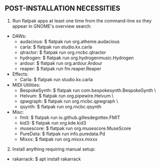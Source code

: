 
## POST-INSTALLATION NECESSITIES

1. Run flatpak apps at least one time from the command-line so they appear in GNOME's overview search:
  - DAWs:
    - audacious: $ flatpak run org.atheme.audacious
    - carla:     $ flatpak run studio.kx.carla
    - qtractor:  $ flatpak run org.rncbc.qtractor
    - hydrogen:  $ flatpak run org.hydrogenmusic.Hydrogen
    - ardour:    $ flatpak run org.ardour.Ardour
    - reaper:    $ flatpak run fm.reaper.Reaper
  - Effects:
    - Carla:     $ flatpak run studio.kx.carla
  - MIDI Utilities:
    - BespokeSynth: $ flatpak run com.bespokesynth.BespokeSynth \
    - Helvum:       $ flatpak run org.pipewire.Helvum \
    - qpwgraph:     $ flatpak run org.rncbc.qpwgraph \
    - qsynth:       $ flatpak run org.rncbc.qsynth
  - Misc:
    - fmit:      $ flatpak run io.github.gillesdegottex.FMIT
    - kid3:      $ flatpak run org.kde.kid3
    - musescore: $ flatpak run org.musescore.MuseScore
    - PureData:  $ flatpak run info.puredata.Pd
    - Mixxx:     $ flatpak run org.mixxx.mixxx

2. Install anything requiring manual setup:
  - rakarrack: $ apt install rakarrack
